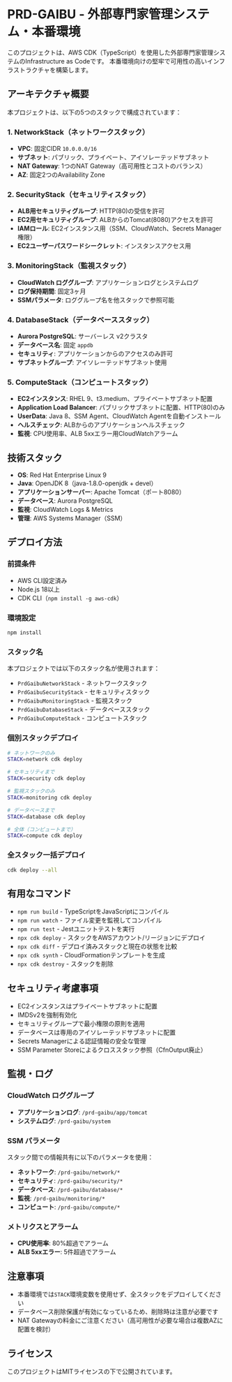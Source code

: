 # PRD-GAIBU - 外部専門家管理システム・本番環境

このプロジェクトは、AWS CDK（TypeScript）を使用した外部専門家管理システムのInfrastructure as Codeです。
本番環境向けの堅牢で可用性の高いインフラストラクチャを構築します。

## アーキテクチャ概要

本プロジェクトは、以下の5つのスタックで構成されています：

### 1. NetworkStack（ネットワークスタック）
- **VPC**: 固定CIDR `10.0.0.0/16`
- **サブネット**: パブリック、プライベート、アイソレーテッドサブネット
- **NAT Gateway**: 1つのNAT Gateway（高可用性とコストのバランス）
- **AZ**: 固定2つのAvailability Zone

### 2. SecurityStack（セキュリティスタック）
- **ALB用セキュリティグループ**: HTTP(80)の受信を許可
- **EC2用セキュリティグループ**: ALBからのTomcat(8080)アクセスを許可
- **IAMロール**: EC2インスタンス用（SSM、CloudWatch、Secrets Manager権限）
- **EC2ユーザーパスワードシークレット**: インスタンスアクセス用

### 3. MonitoringStack（監視スタック）
- **CloudWatch ロググループ**: アプリケーションログとシステムログ
- **ログ保持期間**: 固定3ヶ月
- **SSMパラメータ**: ロググループ名を他スタックで参照可能

### 4. DatabaseStack（データベーススタック）
- **Aurora PostgreSQL**: サーバーレス v2クラスタ
- **データベース名**: 固定 `appdb`
- **セキュリティ**: アプリケーションからのアクセスのみ許可
- **サブネットグループ**: アイソレーテッドサブネット使用

### 5. ComputeStack（コンピュートスタック）
- **EC2インスタンス**: RHEL 9、t3.medium、プライベートサブネット配置
- **Application Load Balancer**: パブリックサブネットに配置、HTTP(80)のみ
- **UserData**: Java 8、SSM Agent、CloudWatch Agentを自動インストール
- **ヘルスチェック**: ALBからのアプリケーションヘルスチェック
- **監視**: CPU使用率、ALB 5xxエラー用CloudWatchアラーム

## 技術スタック

- **OS**: Red Hat Enterprise Linux 9
- **Java**: OpenJDK 8（java-1.8.0-openjdk + devel）
- **アプリケーションサーバー**: Apache Tomcat（ポート8080）
- **データベース**: Aurora PostgreSQL
- **監視**: CloudWatch Logs & Metrics
- **管理**: AWS Systems Manager（SSM）

## デプロイ方法

### 前提条件
- AWS CLI設定済み
- Node.js 18以上
- CDK CLI（`npm install -g aws-cdk`）

### 環境設定
```bash
npm install
```

### スタック名
本プロジェクトでは以下のスタック名が使用されます：

- `PrdGaibuNetworkStack` - ネットワークスタック
- `PrdGaibuSecurityStack` - セキュリティスタック
- `PrdGaibuMonitoringStack` - 監視スタック
- `PrdGaibuDatabaseStack` - データベーススタック
- `PrdGaibuComputeStack` - コンピュートスタック

### 個別スタックデプロイ
```bash
# ネットワークのみ
STACK=network cdk deploy

# セキュリティまで
STACK=security cdk deploy

# 監視スタックのみ
STACK=monitoring cdk deploy

# データベースまで
STACK=database cdk deploy

# 全体（コンピュートまで）
STACK=compute cdk deploy
```

### 全スタック一括デプロイ
```bash
cdk deploy --all
```

## 有用なコマンド

* `npm run build`   - TypeScriptをJavaScriptにコンパイル
* `npm run watch`   - ファイル変更を監視してコンパイル
* `npm run test`    - Jestユニットテストを実行
* `npx cdk deploy`  - スタックをAWSアカウント/リージョンにデプロイ
* `npx cdk diff`    - デプロイ済みスタックと現在の状態を比較
* `npx cdk synth`   - CloudFormationテンプレートを生成
* `npx cdk destroy` - スタックを削除

## セキュリティ考慮事項

- EC2インスタンスはプライベートサブネットに配置
- IMDSv2を強制有効化
- セキュリティグループで最小権限の原則を適用
- データベースは専用のアイソレーテッドサブネットに配置
- Secrets Managerによる認証情報の安全な管理
- SSM Parameter Storeによるクロススタック参照（CfnOutput廃止）

## 監視・ログ

### CloudWatch ロググループ
- **アプリケーションログ**: `/prd-gaibu/app/tomcat`
- **システムログ**: `/prd-gaibu/system`

### SSM パラメータ
スタック間での情報共有に以下のパラメータを使用：
- **ネットワーク**: `/prd-gaibu/network/*`
- **セキュリティ**: `/prd-gaibu/security/*`
- **データベース**: `/prd-gaibu/database/*`
- **監視**: `/prd-gaibu/monitoring/*`
- **コンピュート**: `/prd-gaibu/compute/*`

### メトリクスとアラーム
- **CPU使用率**: 80%超過でアラーム
- **ALB 5xxエラー**: 5件超過でアラーム

## 注意事項

- 本番環境では`STACK`環境変数を使用せず、全スタックをデプロイしてください
- データベース削除保護が有効になっているため、削除時は注意が必要です
- NAT Gatewayの料金にご注意ください（高可用性が必要な場合は複数AZに配置を検討）

## ライセンス

このプロジェクトはMITライセンスの下で公開されています。